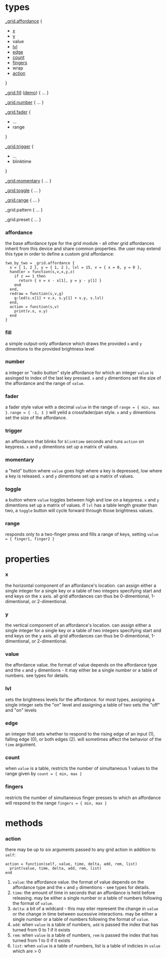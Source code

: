 # types

[_grid.affordance](#affordance) {
  - [x](#x)
  - [y](#y)
  - value
  - [lvl](#lvl)
  - [edge](#edge)
  - [count](#count)
  - [fingers](#fingers)
  - wrap
  - [action](#action)

}

[_grid.fill](#fill) ([demo](../demo.lua#L39)) { ... }

[_grid.number](#number) { ... }

[_grid.fader](#fader) {
  - ...
  - range
  
}

[_grid.trigger](#trigger) { 
  - ... 
  - blinktime
  
}

[_grid.momentary](#momentary) { ... }

[_grid.toggle](#toggle) { ... }

[_grid.range](#range) { ... }

_grid.pattern { ... }

_grid.preset { ... }


### affordance

the base affordance type for the grid module - all other grid affordances inherit from this device and share common properties. the user may extend this type in order to define a custom grid affordance:

```
two_by_two = _grid.affordance {
  x = { 1, 2 }, y = { 1, 2 }, lvl = 15, v = { x = 0, y = 0 },
  handler = function(s,v,x,y,z)
    if z == 1 then 
      return { x = x - x[1], y = y - y[1] }
    end
  end,
  redraw = function(s,v,g)
    g:led(s.x[1] + v.x, s.y[1] + v.y, s.lvl)
  end,
  action = function(s,v)
    print(v.x, v.y)
  end
}
```

### fill

a simple output-only affordance which draws the provided `x` and `y` dimentions to the provided brightness level

### number

a integer or "radio button" style affordance for which an integer `value` is assinged to index of the last key pressed. `x` and `y` dimentions set the size of the affordance and the range of `value`.

### fader

a fader style value with a decimal `value` in the range of `range = { min, max }`. `range = { -1, 1 }` will yeild a crossfader/pan style. `x` and `y` dimentions set the size of the affordance.

### trigger

an affordance that blinks for `blinktime` seconds and runs `action` on keypress. `x` and `y` dimentions set up a matrix of values.

### momentary

a "held" button where `value` goes high where a key is depressed, low where a key is released. `x` and `y` dimentions set up a matrix of values.

### toggle

a button where `value` toggles between high and low on a keypress. `x` and `y` dimentions set up a matrix of values. if `lvl` has a table length greater than two, a `toggle` button will cycle forward through those brightness values.

### range

responds only to a two-finger press and fills a range of keys, setting `value = { finger1, finger2 } `

# properties

### x

the horizontal component of an affordance's location. can assign either a single integer for a single key or a table of two integers specifying start and end keys on the x axis. all grid affordances can thus be 0-dimentional, 1-dimentional, or 2-dimentional.

### y

the vertical component of an affordance's location. can assign either a single integer for a single key or a table of two integers specifying start and end keys on the y axis. all grid affordances can thus be 0-dimentional, 1-dimentional, or 2-dimentional.

### value

the affordance value. the format of value depends on the affordance type and the `x` and `y` dimentions - it may either be a single number or a table of numbers. see types for details.

### lvl

sets the brightness levels for the affordance. for most types, assigning a single integer sets the "on" level and assigning a table of two sets the "off" and "on" levels

### edge

an integer that sets whether to respond to the rising edge of an input (1), falling edge (0), or both edges (2). will sometimes affect the behavior of the `time` argument.

### count

when `value` is a table, restricts the number of simultaneous 1 values to the range given by `count = { min, max }`

### fingers

restricts the number of simultaneous finger presses to which an affordance will respond to the range `fingers = { min, max }`


# methods

### action

there may be up to six arguments passed to any grid action in addition to `self`:
```
action = function(self, value, time, delta, add, rem, list)
  print(value, time, delta, add, rem, list)
end
```

1. `value`: the affordance value. the format of value depends on the affordance type and the `x` and `y` dimentions - see types for details.
2. `time`: the amount of time in seconds that an affordance is held before releasing. may be either a single number or a table of numbers following the format of `value`.
3. `delta`: a bit of a wildcard - this may eiter represent the change in `value` or the change in time between sucessive interactions. may be either a single number or a table of numbers following the format of `value`.
4. `add`: when `value` is a table of numbers, `add` is passed the index that has turned from 0 to 1 if it exists
5. `rem`: when `value` is a table of numbers, `rem` is passed the index that has turned from 1 to 0 if it exists
6. `list`: when `value` is a table of numbers, list is a table of indicies in `value` which are > 0
